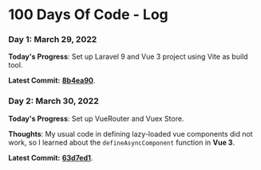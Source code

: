 # 100 Days Of Code - Log

### Day 1: March 29, 2022

**Today's Progress**: Set up Laravel 9 and Vue 3 project using Vite as build tool.

**Latest Commit:** [**8b4ea90**](https://github.com/kulotsystems/tabulation-system/tree/8b4ea9014f5acfa8d0833d5ff11e49ee6c60bd80).


### Day 2: March 30, 2022

**Today's Progress**: Set up VueRouter and Vuex Store.

**Thoughts**: My usual code in defining lazy-loaded vue components did not work, so I learned about the `defineAsyncComponent` function in **Vue 3**.

**Latest Commit:** [**63d7ed1**](https://github.com/kulotsystems/tabulation-system/tree/63d7ed1736b1bbc60dc643e9c55c7b33533e7747).